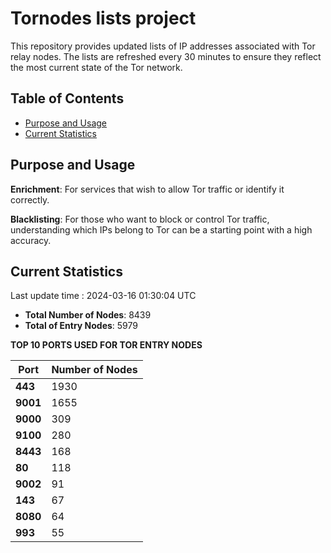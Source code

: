 # Tornodes lists project

This repository provides updated lists of IP addresses associated with Tor relay nodes. The lists are refreshed every 30 minutes to ensure they reflect the most current state of the Tor network.

## Table of Contents

- [Purpose and Usage](#purpose-and-usage)
- [Current Statistics](#current-statistics)


## Purpose and Usage

**Enrichment**: For services that wish to allow Tor traffic or identify it correctly.

**Blacklisting**: For those who want to block or control Tor traffic, understanding which IPs belong to Tor can be a starting point with a high accuracy.

## Current Statistics

Last update time : 2024-03-16 01:30:04 UTC

- **Total Number of Nodes**: 8439
- **Total of Entry Nodes**: 5979

**TOP 10 PORTS USED FOR TOR ENTRY NODES**

| **Port** | **Number of Nodes** |
|------|-----------------|
| **443**   | 1930  |
| **9001**   | 1655  |
| **9000**   | 309  |
| **9100**   | 280  |
| **8443**   | 168  |
| **80**   | 118  |
| **9002**   | 91  |
| **143**   | 67  |
| **8080**   | 64  |
| **993**   | 55  |

